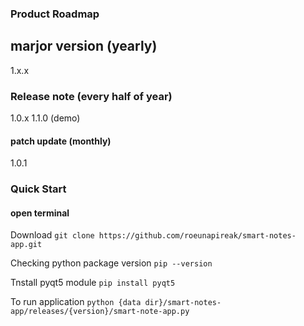 ### Product Roadmap
## marjor version (yearly)
1.x.x 
### Release note (every half of year)
1.0.x
1.1.0 (demo)
#### patch update (monthly)
1.0.1


### Quick Start
#### open terminal

Download `git clone https://github.com/roeunapireak/smart-notes-app.git`

Checking python package version `pip --version`

Tnstall pyqt5 module `pip install pyqt5`

To run application `python {data dir}/smart-notes-app/releases/{version}/smart-note-app.py`



